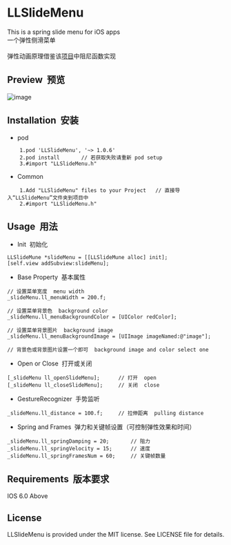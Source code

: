 # LLSlideMenu
This is a spring slide menu for iOS apps<br>
一个弹性侧滑菜单<br><br>
弹性动画原理借鉴该[项目](https://github.com/KittenYang/KYAnimatedPageControl)中阻尼函数实现

## Preview &nbsp;预览
![image](https://github.com/lilei644/LLSlideMenu/blob/master/Preview/LLSlideMenuPreview.gif)

## Installation &nbsp;安装
* pod
```
    1.pod 'LLSlideMenu', '~> 1.0.6'
    2.pod install       // 若获取失败请重新 pod setup
    3.#import "LLSlideMenu.h"
```
* Common
```
    1.Add "LLSlideMenu" files to your Project   // 直接导入“LLSlideMenu”文件夹到项目中
    2.#import "LLSlideMenu.h"
```

## Usage &nbsp;用法
* Init &nbsp;初始化
```
LLSlideMune *slideMenu = [[LLSlideMune alloc] init];
[self.view addSubview:slideMenu];
```
* Base Property &nbsp;基本属性
```
// 设置菜单宽度  menu width
_slideMenu.ll_menuWidth = 200.f;

// 设置菜单背景色  background color
_slideMenu.ll_menuBackgroundColor = [UIColor redColor];

// 设置菜单背景图片  background image
_slideMenu.ll_menuBackgroundImage = [UIImage imageNamed:@"image"];

// 背景色或背景图片设置一个即可  background image and color select one

```
* Open or Close &nbsp;打开或关闭
```
[_slideMenu ll_openSlideMenu];      // 打开  open
[_slideMenu ll_closeSlideMenu];     // 关闭  close
```
* GestureRecognizer &nbsp;手势监听
```
_slideMenu.ll_distance = 100.f;     // 拉伸距离  pulling distance
```
* Spring and Frames &nbsp;弹力和关键帧设置（可控制弹性效果和时间）
```
_slideMenu.ll_springDamping = 20;       // 阻力
_slideMenu.ll_springVelocity = 15;      // 速度
_slideMenu.ll_springFramesNum = 60;     // 关键帧数量
```

## Requirements &nbsp;版本要求
IOS 6.0 Above

## License
LLSlideMenu is provided under the MIT license. See LICENSE file for details.
